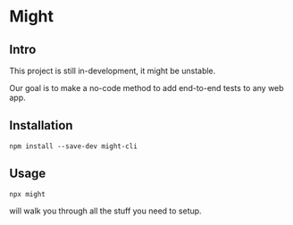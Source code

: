 # Might

## Intro

This project is still in-development, it might be unstable.

Our goal is to make a no-code method to add end-to-end tests to any web app.

## Installation
`
npm install --save-dev might-cli
`

## Usage

`
npx might
`

will walk you through all the stuff you need to setup.